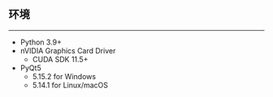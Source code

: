 ## 环境
------
* Python 3.9+
* nVIDIA Graphics Card Driver
  * CUDA SDK 11.5+
* PyQt5 
  * 5.15.2 for Windows
  * 5.14.1 for Linux/macOS